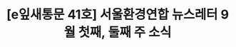 ---
href: 'http://ecoseoul.or.kr/archives/18670'
title: '[e잎새통문 41호] 서울환경연합 뉴스레터 9월 첫째, 둘째 주 소식'
img: '/_assets/41.jpg'
---